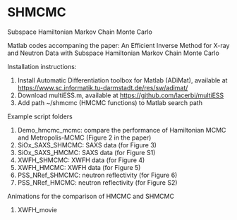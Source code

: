 # SHMCMC
 Subspace Hamiltonian Markov Chain Monte Carlo

Matlab codes accompaning the paper: An Efficient Inverse Method for X-ray and Neutron Data with Subspace Hamiltonian Markov Chain Monte Carlo

Installation instructions:
1. Install Automatic Differentiation toolbox for Matlab (ADiMat), available at https://www.sc.informatik.tu-darmstadt.de/res/sw/adimat/
2. Download multiESS.m, available at https://github.com/lacerbi/multiESS
3. Add path ~/shmcmc (HMCMC functions) to Matlab search path

Example script folders
1. Demo_hmcmc_mcmc: compare the performance of Hamiltonian MCMC and Metropolis-MCMC (Figure 2 in the paper)
2. SiOx_SAXS_SHMCMC: SAXS data (for Figure 3)
3. SiOx_SAXS_HMCMC: SAXS data (for Figure S1)
4. XWFH_SHMCMC: XWFH data (for Figure 4)
5. XWFH_HMCMC: XWFH data (for Figure 5)
6. PSS_NRef_SHMCMC: neutron reflectivity (for Figure 6)
7. PSS_NRef_HMCMC: neutron reflectivity (for Figure S2)

Animations for the comparison of HMCMC and SHMCMC
1. XWFH_movie
